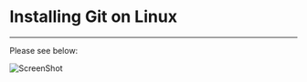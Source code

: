 # Installing Git on Linux
--------------------------

Please see below:

![ScreenShot](https://raw.github.com/dorelljames/LinuxSnippets/master/assets/images/installing-git-on-linux.png)

